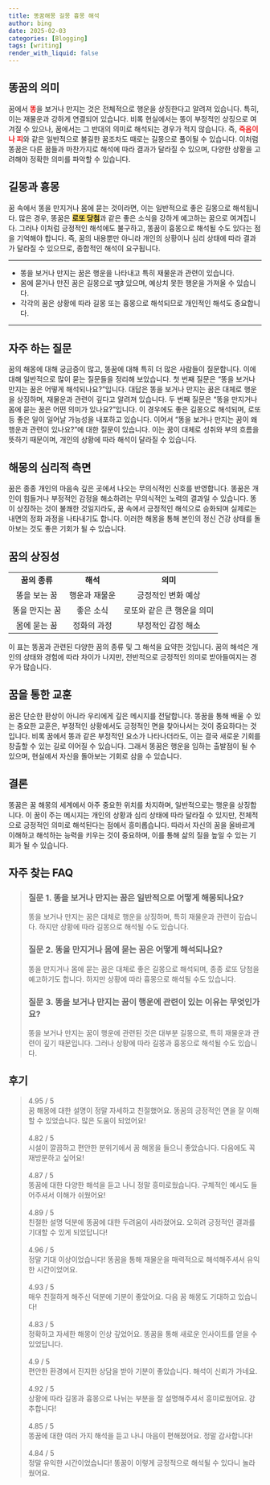 ```yaml
---
title: 똥꿈해몽 길몽 흉몽 해석
author: bing
date: 2025-02-03
categories: [Blogging]
tags: [writing]
render_with_liquid: false
---
```



<h2 id='똥꿈의의미'>똥꿈의 의미</h2>

<p>꿈에서 <b><span style="color: #ee2323;">똥</span></b>을 보거나 만지는 것은 전체적으로 행운을 상징한다고 알려져 있습니다. 특히, 이는 재물운과 강하게 연결되어 있습니다. 비록 현실에서는 똥이 부정적인 상징으로 여겨질 수 있으나, 꿈에서는 그 반대의 의미로 해석되는 경우가 적지 않습니다. 즉, <b><span style="color: #ee2323;">죽음이나 피</span></b>와 같은 일반적으로 불길한 꿈조차도 때로는 길몽으로 풀이될 수 있습니다. 이처럼 똥꿈은 다른 꿈들과 마찬가지로 해석에 따라 결과가 달라질 수 있으며, 다양한 상황을 고려해야 정확한 의미를 파악할 수 있습니다.</p>

<h2 id='길몽과흉몽'>길몽과 흉몽</h2>

<p>꿈 속에서 똥을 만지거나 몸에 묻는 것이라면, 이는 일반적으로 좋은 길몽으로 해석됩니다. 많은 경우, 똥꿈은 <b><span style="background-color: #ffe066;">로또 당첨</span></b>과 같은 좋은 소식을 강하게 예고하는 꿈으로 여겨집니다. 그러나 이처럼 긍정적인 해석에도 불구하고, 똥꿈이 흉몽으로 해석될 수도 있다는 점을 기억해야 합니다. 즉, 꿈의 내용뿐만 아니라 개인의 상황이나 심리 상태에 따라 결과가 달라질 수 있으므로, 종합적인 해석이 요구됩니다.</p>

<hr />

<ul>
    <li>똥을 보거나 만지는 꿈은 행운을 나타내고 특히 재물운과 관련이 있습니다.</li>
    <li>몸에 묻거나 만진 꿈은 길몽으로 जुड़े 있으며, 예상치 못한 행운을 가져올 수 있습니다.</li>
    <li>각각의 꿈은 상황에 따라 길몽 또는 흉몽으로 해석되므로 개인적인 해석도 중요합니다.</li>
</ul>

<hr />

<h2 id='자주하는질문'>자주 하는 질문</h2>

<p>꿈의 해몽에 대해 궁금증이 많고, 똥꿈에 대해 특히 더 많은 사람들이 질문합니다. 이에 대해 일반적으로 많이 묻는 질문들을 정리해 보았습니다. 첫 번째 질문은 “똥을 보거나 만지는 꿈은 어떻게 해석되나요?”입니다. 대답은 똥을 보거나 만지는 꿈은 대체로 행운을 상징하며, 재물운과 관련이 깊다고 알려져 있습니다. 두 번째 질문은 “똥을 만지거나 몸에 묻는 꿈은 어떤 의미가 있나요?”입니다. 이 경우에도 좋은 길몽으로 해석되며, 로또 등 좋은 일이 일어날 가능성을 내포하고 있습니다. 이어서 “똥을 보거나 만지는 꿈이 왜 행운과 관련이 있나요?”에 대한 질문이 있습니다. 이는 꿈이 대체로 성취와 부의 흐름을 뜻하기 때문이며, 개인의 상황에 따라 해석이 달라질 수 있습니다.</p>

<h2 id='해몽의심리적측면'>해몽의 심리적 측면</h2>

<p>꿈은 종종 개인의 마음속 깊은 곳에서 나오는 무의식적인 신호를 반영합니다. 똥꿈은 개인이 힘들거나 부정적인 감정을 해소하려는 무의식적인 노력의 결과일 수 있습니다. 똥이 상징하는 것이 불쾌한 것일지라도, 꿈 속에서 긍정적인 해석으로 승화되며 실제로는 내면의 정화 과정을 나타내기도 합니다. 이러한 해몽을 통해 본인의 정신 건강 상태를 돌아보는 것도 좋은 기회가 될 수 있습니다.</p>

<h2 id='꿈의상징성'>꿈의 상징성</h2>

<table>
    <tr>
        <td style="text-align: center; height: 17px;"><b>꿈의 종류</b></td>
        <td style="text-align: center; height: 17px;"><b>해석</b></td>
        <td style="text-align: center; height: 17px;"><b>의미</b></td>
    </tr>
    <tr>
        <td style="text-align: center;">똥을 보는 꿈</td>
        <td style="text-align: center;">행운과 재물운</td>
        <td style="text-align: center;">긍정적인 변화 예상</td>
    </tr>
    <tr>
        <td style="text-align: center;">똥을 만지는 꿈</td>
        <td style="text-align: center;">좋은 소식</td>
        <td style="text-align: center;">로또와 같은 큰 행운을 의미</td>
    </tr>
    <tr>
        <td style="text-align: center;">몸에 묻는 꿈</td>
        <td style="text-align: center;">정화의 과정</td>
        <td style="text-align: center;">부정적인 감정 해소</td>
    </tr>
</table>

<p>이 표는 똥꿈과 관련된 다양한 꿈의 종류 및 그 해석을 요약한 것입니다. 꿈의 해석은 개인의 상태와 경험에 따라 차이가 나지만, 전반적으로 긍정적인 의미로 받아들여지는 경우가 많습니다.</p>

<h2 id='꿈을통한교훈'>꿈을 통한 교훈</h2>

<p>꿈은 단순한 환상이 아니라 우리에게 깊은 메시지를 전달합니다. 똥꿈을 통해 배울 수 있는 중요한 교훈은, 부정적인 상황에서도 긍정적인 면을 찾아나서는 것이 중요하다는 것입니다. 비록 꿈에서 똥과 같은 부정적인 요소가 나타나더라도, 이는 결국 새로운 기회를 창출할 수 있는 길로 이어질 수 있습니다. 그래서 똥꿈은 행운을 임하는 출발점이 될 수 있으며, 현실에서 자신을 돌아보는 기회로 삼을 수 있습니다.</p>

<h2 id='결론'>결론</h2>

<p>똥꿈은 꿈 해몽의 세계에서 아주 중요한 위치를 차지하며, 일반적으로는 행운을 상징합니다. 이 꿈이 주는 메시지는 개인의 상황과 심리 상태에 따라 달라질 수 있지만, 전체적으로 긍정적인 의미로 해석된다는 점에서 흥미롭습니다. 따라서 자신의 꿈을 올바르게 이해하고 해석하는 능력을 키우는 것이 중요하며, 이를 통해 삶의 질을 높일 수 있는 기회가 될 수 있습니다.</p>


<h2 id='자주_찾는_FAQ'>자주 찾는 FAQ</h2>
<div itemscope="" itemtype="https://schema.org/FAQPage"> <blockquote> <div itemscope="" itemprop="mainEntity" itemtype="https://schema.org/Question"> <h3 itemprop="name">질문 1. 똥을 보거나 만지는 꿈은 일반적으로 어떻게 해몽되나요?</h3> <div itemscope="" itemprop="acceptedAnswer" itemtype="https://schema.org/Answer"> <span itemprop="text"> <p>똥을 보거나 만지는 꿈은 대체로 행운을 상징하며, 특히 재물운과 관련이 깊습니다. 하지만 상황에 따라 길몽으로 해석될 수도 있습니다.</p> </span> </div> </div> <div itemscope="" itemprop="mainEntity" itemtype="https://schema.org/Question"> <h3 itemprop="name">질문 2. 똥을 만지거나 몸에 묻는 꿈은 어떻게 해석되나요?</h3> <div itemscope="" itemprop="acceptedAnswer" itemtype="https://schema.org/Answer"> <span itemprop="text"> <p> 똥을 만지거나 몸에 묻는 꿈은 대체로 좋은 길몽으로 해석되며, 종종 로또 당첨을 예고하기도 합니다. 하지만 상황에 따라 흉몽으로 해석될 수도 있습니다.</p> </span> </div> </div> <div itemscope="" itemprop="mainEntity" itemtype="https://schema.org/Question"> <h3 itemprop="name">질문 3. 똥을 보거나 만지는 꿈이 행운에 관련이 있는 이유는 무엇인가요?</h3> <div itemscope="" itemprop="acceptedAnswer" itemtype="https://schema.org/Answer"> <span itemprop="text"> <p>똥을 보거나 만지는 꿈이 행운에 관련된 것은 대부분 길몽으로, 특히 재물운과 관련이 깊기 때문입니다. 그러나 상황에 따라 길몽과 흉몽으로 해석될 수도 있습니다.</p> </span> </div> </div> </blockquote> </div>
<h2 id='후기'>후기</h2>
<div itemscope itemtype="https://schema.org/Product">
  <blockquote>
  <div itemprop="review" itemscope itemtype="https://schema.org/Review">
      <div itemprop="reviewRating" itemscope itemtype="https://schema.org/Rating"> <span itemprop="ratingValue">4.95</span> / <span itemprop="bestRating">5</span> </div>
      <span itemprop="reviewBody">꿈 해몽에 대한 설명이 정말 자세하고 친절했어요. 똥꿈의 긍정적인 면을 잘 이해할 수 있었습니다. 많은 도움이 되었어요!</span>
  </div>
  <br>
  <div itemprop="review" itemscope itemtype="https://schema.org/Review">
      <div itemprop="reviewRating" itemscope itemtype="https://schema.org/Rating"> <span itemprop="ratingValue">4.82</span> / <span itemprop="bestRating">5</span> </div>
      <span itemprop="reviewBody">시설이 깔끔하고 편안한 분위기에서 꿈 해몽을 들으니 좋았습니다. 다음에도 꼭 재방문하고 싶어요!</span>
  </div>
  <br>
  <div itemprop="review" itemscope itemtype="https://schema.org/Review">
      <div itemprop="reviewRating" itemscope itemtype="https://schema.org/Rating"> <span itemprop="ratingValue">4.87</span> / <span itemprop="bestRating">5</span> </div>
      <span itemprop="reviewBody">똥꿈에 대한 다양한 해석을 듣고 나니 정말 흥미로웠습니다. 구체적인 예시도 들어주셔서 이해가 쉬웠어요!</span>
  </div>
  <br>
  <div itemprop="review" itemscope itemtype="https://schema.org/Review">
      <div itemprop="reviewRating" itemscope itemtype="https://schema.org/Rating"> <span itemprop="ratingValue">4.89</span> / <span itemprop="bestRating">5</span> </div>
      <span itemprop="reviewBody">친절한 설명 덕분에 똥꿈에 대한 두려움이 사라졌어요. 오히려 긍정적인 결과를 기대할 수 있게 되었답니다!</span>
  </div>
  <br>
  <div itemprop="review" itemscope itemtype="https://schema.org/Review">
      <div itemprop="reviewRating" itemscope itemtype="https://schema.org/Rating"> <span itemprop="ratingValue">4.96</span> / <span itemprop="bestRating">5</span> </div>
      <span itemprop="reviewBody">정말 기대 이상이었습니다! 똥꿈을 통해 재물운을 매력적으로 해석해주셔서 유익한 시간이었어요.</span>
  </div>
  <br>
  <div itemprop="review" itemscope itemtype="https://schema.org/Review">
      <div itemprop="reviewRating" itemscope itemtype="https://schema.org/Rating"> <span itemprop="ratingValue">4.93</span> / <span itemprop="bestRating">5</span> </div>
      <span itemprop="reviewBody">매우 친절하게 해주신 덕분에 기분이 좋았어요. 다음 꿈 해몽도 기대하고 있습니다!</span>
  </div>
  <br>
  <div itemprop="review" itemscope itemtype="https://schema.org/Review">
      <div itemprop="reviewRating" itemscope itemtype="https://schema.org/Rating"> <span itemprop="ratingValue">4.83</span> / <span itemprop="bestRating">5</span> </div>
      <span itemprop="reviewBody">정확하고 자세한 해몽이 인상 깊었어요. 똥꿈을 통해 새로운 인사이트를 얻을 수 있었답니다.</span>
  </div>
  <br>
  <div itemprop="review" itemscope itemtype="https://schema.org/Review">
      <div itemprop="reviewRating" itemscope itemtype="https://schema.org/Rating"> <span itemprop="ratingValue">4.9</span> / <span itemprop="bestRating">5</span> </div>
      <span itemprop="reviewBody">편안한 환경에서 진지한 상담을 받아 기분이 좋았습니다. 해석이 신뢰가 가네요.</span>
  </div>
  <br>
  <div itemprop="review" itemscope itemtype="https://schema.org/Review">
      <div itemprop="reviewRating" itemscope itemtype="https://schema.org/Rating"> <span itemprop="ratingValue">4.92</span> / <span itemprop="bestRating">5</span> </div>
      <span itemprop="reviewBody">상황에 따라 길몽과 흉몽으로 나뉘는 부분을 잘 설명해주셔서 흥미로웠어요. 강추합니다!</span>
  </div>
  <br>
  <div itemprop="review" itemscope itemtype="https://schema.org/Review">
      <div itemprop="reviewRating" itemscope itemtype="https://schema.org/Rating"> <span itemprop="ratingValue">4.85</span> / <span itemprop="bestRating">5</span> </div>
      <span itemprop="reviewBody">똥꿈에 대한 여러 가지 해석을 듣고 나니 마음이 편해졌어요. 정말 감사합니다!</span>
  </div>
  <br>
  <div itemprop="review" itemscope itemtype="https://schema.org/Review">
      <div itemprop="reviewRating" itemscope itemtype="https://schema.org/Rating"> <span itemprop="ratingValue">4.84</span> / <span itemprop="bestRating">5</span> </div>
      <span itemprop="reviewBody">정말 유익한 시간이었습니다! 똥꿈이 이렇게 긍정적으로 해석될 수 있다니 놀라웠어요.</span>
  </div>
  </blockquote>
</div>
